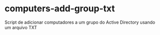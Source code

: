 # computers-add-group-txt
Script de adicionar computadores a um grupo do Active Directory usando um arquivo TXT
